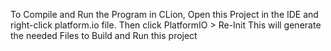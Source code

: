 To Compile and Run the Program in CLion, Open this Project in the IDE and right-click platform.io file. 
Then click PlatformIO > Re-Init
This will generate the needed Files to Build and Run this project
